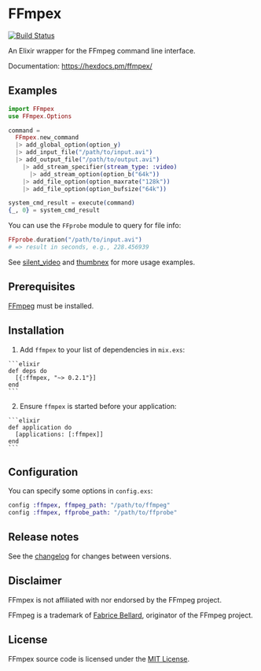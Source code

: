 # FFmpex

[![Build Status](https://travis-ci.org/talklittle/ffmpex.svg?branch=master)](https://travis-ci.org/talklittle/ffmpex)

An Elixir wrapper for the FFmpeg command line interface.

Documentation: https://hexdocs.pm/ffmpex/

## Examples

```elixir
import FFmpex
use FFmpex.Options

command =
  FFmpex.new_command
  |> add_global_option(option_y)
  |> add_input_file("/path/to/input.avi")
  |> add_output_file("/path/to/output.avi")
    |> add_stream_specifier(stream_type: :video)
      |> add_stream_option(option_b("64k"))
    |> add_file_option(option_maxrate("128k"))
    |> add_file_option(option_bufsize("64k"))

system_cmd_result = execute(command)
{_, 0} = system_cmd_result
```

You can use the `FFprobe` module to query for file info:

```elixir
FFprobe.duration("/path/to/input.avi")
# => result in seconds, e.g., 228.456939
```

See [silent_video](https://github.com/talklittle/silent_video)
and [thumbnex](https://github.com/talklittle/thumbnex)
for more usage examples.

## Prerequisites

[FFmpeg](https://ffmpeg.org/) must be installed.

## Installation

  1. Add `ffmpex` to your list of dependencies in `mix.exs`:

    ```elixir
    def deps do
      [{:ffmpex, "~> 0.2.1"}]
    end
    ```

  2. Ensure `ffmpex` is started before your application:

    ```elixir
    def application do
      [applications: [:ffmpex]]
    end
    ```

## Configuration

You can specify some options in `config.exs`:

```elixir
config :ffmpex, ffmpeg_path: "/path/to/ffmpeg"
config :ffmpex, ffprobe_path: "/path/to/ffprobe"
```

## Release notes

See the [changelog](CHANGELOG.md) for changes between versions.

## Disclaimer

FFmpex is not affiliated with nor endorsed by the FFmpeg project.

FFmpeg is a trademark of [Fabrice Bellard](http://www.bellard.org/), originator of the FFmpeg project.

## License

FFmpex source code is licensed under the [MIT License](LICENSE.md).
